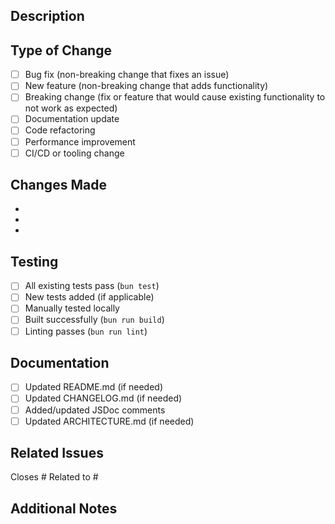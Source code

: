 ## Description

<!-- Provide a brief description of the changes -->

## Type of Change

<!-- Mark the relevant option with an 'x' -->

- [ ] Bug fix (non-breaking change that fixes an issue)
- [ ] New feature (non-breaking change that adds functionality)
- [ ] Breaking change (fix or feature that would cause existing functionality to not work as expected)
- [ ] Documentation update
- [ ] Code refactoring
- [ ] Performance improvement
- [ ] CI/CD or tooling change

## Changes Made

<!-- List the specific changes -->

-
-
-

## Testing

<!-- Describe the tests you've run -->

- [ ] All existing tests pass (`bun test`)
- [ ] New tests added (if applicable)
- [ ] Manually tested locally
- [ ] Built successfully (`bun run build`)
- [ ] Linting passes (`bun run lint`)

## Documentation

- [ ] Updated README.md (if needed)
- [ ] Updated CHANGELOG.md (if needed)
- [ ] Added/updated JSDoc comments
- [ ] Updated ARCHITECTURE.md (if needed)

## Related Issues

<!-- Link any related issues -->

Closes #
Related to #

## Additional Notes

<!-- Any additional information, context, or screenshots -->
